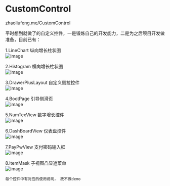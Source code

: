# CustomControl
zhaoliufeng.me/CustomControl

平时想到就做了的自定义控件，一是锻炼自己的开发能力，二是为之后项目开发做准备，目前已有：

1.LineChart 纵向增长柱状图 <br>
![image](https://github.com/zhaoliufeng/CustomControl/blob/master/LineChart%20纵向增长柱形图V1/ScreenShoot/linechart.gif)<br>

2.Histogram 横向增长柱状图<br>
![image](https://github.com/zhaoliufeng/CustomControl/blob/master/Histogram%20横向增长柱形图V1/ScreenShoot/histogram.gif)<br>

3.DrawerPlusLayout 自定义侧拉控件<br>
![image](https://github.com/zhaoliufeng/CustomControl/blob/master/DrawerPlusLayout%20自定义侧拉V1/ScreenShoot/drawerplus.gif)<br>

4.BootPage 引导侧滑页<br>
![image](https://github.com/zhaoliufeng/CustomControl/blob/master/BootPage%20引导侧滑页V1/ScreenShoot/bootpage.gif)<br>

5.NumTexView 数字增长控件<br>
![image](https://github.com/zhaoliufeng/CustomControl/blob/master/NumTextView%20数字增长V1/ScreenShoot/numview.gif)<br>

6.DashBoardView 仪表盘控件<br>
![image](https://github.com/zhaoliufeng/CustomControl/blob/master/DashboardView%20速度码表V1/ScreenShoot/dashview.gif)<br>

7.PayPwView 支付密码输入框<br>
![image](https://github.com/zhaoliufeng/CustomControl/blob/master/PayPwView%20六位密码输入框V1/ScreenShoot/payview.gif)<br>

8.ItemMask 子视图凸显遮菜单<br>
![image](https://github.com/zhaoliufeng/CustomControl/blob/master/ItemMask%20子视图凸显遮菜单V1/ScreenShoot/itemmask.gif)<br>

`每个控件中有对应的使用说明， 故不做demo`
